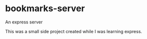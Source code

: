 # bookmarks-server
An express server


This was a small side project created while I was learning express.
